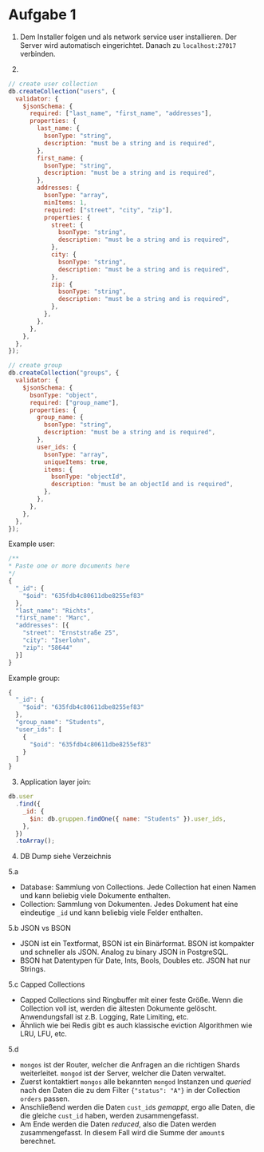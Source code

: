 # Aufgabe 1

1. Dem Installer folgen und als network service user installieren. Der Server wird automatisch eingerichtet. Danach zu `localhost:27017` verbinden.

2.

```js
// create user collection
db.createCollection("users", {
  validator: {
    $jsonSchema: {
      required: ["last_name", "first_name", "addresses"],
      properties: {
        last_name: {
          bsonType: "string",
          description: "must be a string and is required",
        },
        first_name: {
          bsonType: "string",
          description: "must be a string and is required",
        },
        addresses: {
          bsonType: "array",
          minItems: 1,
          required: ["street", "city", "zip"],
          properties: {
            street: {
              bsonType: "string",
              description: "must be a string and is required",
            },
            city: {
              bsonType: "string",
              description: "must be a string and is required",
            },
            zip: {
              bsonType: "string",
              description: "must be a string and is required",
            },
          },
        },
      },
    },
  },
});

// create group
db.createCollection("groups", {
  validator: {
    $jsonSchema: {
      bsonType: "object",
      required: ["group_name"],
      properties: {
        group_name: {
          bsonType: "string",
          description: "must be a string and is required",
        },
        user_ids: {
          bsonType: "array",
          uniqueItems: true,
          items: {
            bsonType: "objectId",
            description: "must be an objectId and is required",
          },
        },
      },
    },
  },
});
```

Example user:

```js
/**
* Paste one or more documents here
*/
{
  "_id": {
    "$oid": "635fdb4c80611dbe8255ef83"
  },
  "last_name": "Richts",
  "first_name": "Marc",
  "addresses": [{
    "street": "Ernststraße 25",
    "city": "Iserlohn",
    "zip": "58644"
  }]
}
```

Example group:

```js
{
  "_id": {
    "$oid": "635fdb4c80611dbe8255ef83"
  },
  "group_name": "Students",
  "user_ids": [
    {
      "$oid": "635fdb4c80611dbe8255ef83"
    }
  ]
}
```

3. Application layer join:

```js
db.user
  .find({
    _id: {
      $in: db.gruppen.findOne({ name: "Students" }).user_ids,
    },
  })
  .toArray();
```

4. DB Dump siehe Verzeichnis

5.a
  - Database: Sammlung von Collections. Jede Collection hat einen Namen und kann beliebig viele Dokumente enthalten.
  - Collection: Sammlung von Dokumenten. Jedes Dokument hat eine eindeutige `_id` und kann beliebig viele Felder enthalten.

5.b JSON vs BSON
  - JSON ist ein Textformat, BSON ist ein Binärformat. BSON ist kompakter und schneller als JSON. Analog zu binary JSON in PostgreSQL.
  - BSON hat Datentypen für Date, Ints, Bools, Doubles etc. JSON hat nur Strings.

5.c Capped Collections
  - Capped Collections sind Ringbuffer mit einer feste Größe. Wenn die Collection voll ist, werden die ältesten Dokumente gelöscht. Anwendungsfall ist z.B. Logging, Rate Limiting, etc.
  - Ähnlich wie bei Redis gibt es auch klassische eviction Algorithmen wie LRU, LFU, etc.

5.d
  - `mongos` ist der Router, welcher die Anfragen an die richtigen Shards weiterleitet. `mongod` ist der Server, welcher die Daten verwaltet.
  - Zuerst kontaktiert `mongos` alle bekannten `mongod` Instanzen und *queried* nach den Daten die zu dem Filter ``{"status": "A"}`` in der Collection ``orders`` passen.
  - Anschließend werden die Daten ``cust_id``s *gemappt*, ergo alle Daten, die die gleiche ``cust_id`` haben, werden zusammengefasst.
  - Am Ende werden die Daten *reduced*, also die Daten werden zusammengefasst. In diesem Fall wird die Summe der ``amount``s berechnet.

